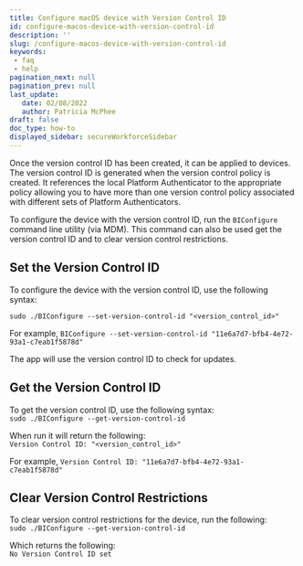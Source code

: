 ```yaml
---
title: Configure macOS device with Version Control ID
id: configure-macos-device-with-version-control-id
description: ''
slug: /configure-macos-device-with-version-control-id
keywords: 
 - faq
 - help
pagination_next: null
pagination_prev: null
last_update: 
   date: 02/08/2022
   author: Patricia McPhee
draft: false
doc_type: how-to
displayed_sidebar: secureWorkforceSidebar
---
```



Once the version control ID has been created, it can be applied to devices. The version control ID is generated when the version control policy is created. It references the local Platform Authenticator to the appropriate policy allowing you to have more than one version control policy associated with different sets of Platform Authenticators.

To configure the device with the version control ID, run the `BIConfigure` command line utility (via MDM). This command can also be used get the version control ID and to clear version control restrictions.

Set the Version Control ID
--------------------------

To configure the device with the version control ID,  use the following syntax:

`sudo ./BIConfigure --set-version-control-id "<version_control_id>"`

For example, `BIConfigure --set-version-control-id "11e6a7d7-bfb4-4e72-93a1-c7eab1f5878d"`

The app will use the version control ID to check for updates.

Get the Version Control ID
--------------------------

To get the version control ID, use the following syntax:  
`sudo ./BIConfigure --get-version-control-id`

When run it will return the following:  
`Version Control ID: "<version_control_id>"`

For example, `Version Control ID: "11e6a7d7-bfb4-4e72-93a1-c7eab1f5878d"`

Clear Version Control Restrictions
----------------------------------

To clear version control restrictions for the device, run the following:  
`sudo ./BIConfigure --get-version-control-id`

Which returns the following:  
`No Version Control ID set`

